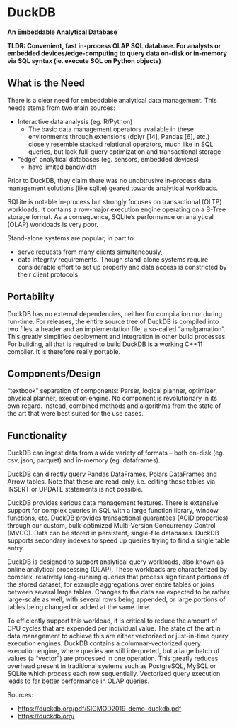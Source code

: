 # DuckDB

**An Embeddable Analytical Database**

**TLDR: Convenient, fast in-process OLAP SQL database. For analysts or embedded devices/edge-computing to query data on-disk or in-memory via SQL syntax (ie. execute SQL on Python objects)**

## What is the Need
There is a clear need for embeddable analytical data management. This needs stems from two main sources: 
- Interactive data analysis (eg. R/Python)
  - The basic data management operators available in these environments through extensions (dplyr [14], Pandas [6], etc.) closely resemble stacked relational operators, much like in SQL queries, but lack full-query optimization and transactional storage
- “edge” analytical databases (eg. sensors, embedded devices)
  - have limited bandwidth

Prior to DuckDB, they claim there was no unobtrusive in-process data management solutions (like sqlite) geared towards analytical workloads.

SQLite is notable in-process but strongly focuses on transactional (OLTP) workloads. It contains a row-major execution engine operating on a B-Tree storage format. As a consequence, SQLite’s performance on analytical (OLAP) workloads is very poor.

Stand-alone systems are popular, in part to: 
- serve requests from many clients simultaneously, 
- data integrity requirements. 
Though stand-alone systems require considerable effort to set up properly and data access is constricted by their client protocols

## Portability
DuckDB has no external dependencies, neither for compilation nor during run-time. For releases, the entire source tree of DuckDB is compiled into two files, a header and an implementation file, a so-called “amalgamation”. This greatly simplifies deployment and integration in other build processes. For building, all that is required to build DuckDB is a working C++11 compiler. It is therefore really portable.

## Components/Design
“textbook” separation of components: Parser, logical planner, optimizer, physical planner, execution engine. No component is revolutionary in its own regard. Instead, combined methods and algorithms from the state of the art that were best suited for the use cases.

## Functionality
DuckDB can ingest data from a wide variety of formats – both on-disk (eg. csv, json, parquet) and in-memory (eg. dataframes). 

DuckDB can directly query Pandas DataFrames, Polars DataFrames and Arrow tables. Note that these are read-only, i.e. editing these tables via INSERT or UPDATE statements is not possible.

DuckDB provides serious data management features. There is extensive support for complex queries in SQL with a large function library, window functions, etc. DuckDB provides transactional guarantees (ACID properties) through our custom, bulk-optimized Multi-Version Concurrency Control (MVCC). Data can be stored in persistent, single-file databases. DuckDB supports secondary indexes to speed up queries trying to find a single table entry.

DuckDB is designed to support analytical query workloads, also known as online analytical processing (OLAP). These workloads are characterized by complex, relatively long-running queries that process significant portions of the stored dataset, for example aggregations over entire tables or joins between several large tables. Changes to the data are expected to be rather large-scale as well, with several rows being appended, or large portions of tables being changed or added at the same time.

To efficiently support this workload, it is critical to reduce the amount of CPU cycles that are expended per individual value. The state of the art in data management to achieve this are either vectorized or just-in-time query execution engines. DuckDB contains a columnar-vectorized query execution engine, where queries are still interpreted, but a large batch of values (a “vector”) are processed in one operation. This greatly reduces overhead present in traditional systems such as PostgreSQL, MySQL or SQLite which process each row sequentially. Vectorized query execution leads to far better performance in OLAP queries.


Sources:
- https://duckdb.org/pdf/SIGMOD2019-demo-duckdb.pdf
- https://duckdb.org/